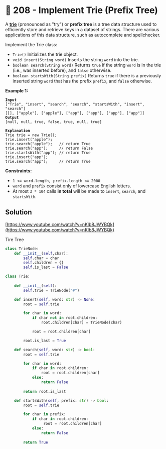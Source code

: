 # 🌊 208 - Implement Trie (Prefix Tree)

A [**trie**](https://en.wikipedia.org/wiki/Trie) (pronounced as "try") or **prefix tree** is a tree data structure used to efficiently store and retrieve keys in a dataset of strings. There are various applications of this data structure, such as autocomplete and spellchecker.

Implement the Trie class:

* `Trie()` Initializes the trie object.
* `void insert(String word)` Inserts the string `word` into the trie.
* `boolean search(String word)` Returns `true` if the string `word` is in the trie (i.e., was inserted before), and `false` otherwise.
* `boolean startsWith(String prefix)` Returns `true` if there is a previously inserted string `word` that has the prefix `prefix`, and `false` otherwise.

&#x20;

**Example 1:**

<pre><code><strong>Input
</strong>["Trie", "insert", "search", "search", "startsWith", "insert", "search"]
[[], ["apple"], ["apple"], ["app"], ["app"], ["app"], ["app"]]
<strong>Output
</strong>[null, null, true, false, true, null, true]

<strong>Explanation
</strong>Trie trie = new Trie();
trie.insert("apple");
trie.search("apple");   // return True
trie.search("app");     // return False
trie.startsWith("app"); // return True
trie.insert("app");
trie.search("app");     // return True
</code></pre>

&#x20;

**Constraints:**

* `1 <= word.length, prefix.length <= 2000`
* `word` and `prefix` consist only of lowercase English letters.
* At most `3 * 104` calls **in total** will be made to `insert`, `search`, and `startsWith`.

## Solution

[https://www.youtube.com/watch?v=nKlb8JWYBQk](https://www.youtube.com/watch?v=nKlb8JWYBQk)

Tire Tree

```python
class TrieNode:
    def __init__(self,char):
        self.char = char
        self.children = {}
        self.is_last = False

class Trie:
    
    def __init__(self):
        self.trie = TrieNode("#")

    def insert(self, word: str) -> None:
        root = self.trie

        for char in word:
            if char not in root.children:
                root.children[char] = TrieNode(char)

            root = root.children[char]

        root.is_last = True

    def search(self, word: str) -> bool:
        root = self.trie

        for char in word:
            if char in root.children:
                root = root.children[char]
            else:
                return False
        
        return root.is_last

    def startsWith(self, prefix: str) -> bool:
        root = self.trie

        for char in prefix:
            if char in root.children:
                 root = root.children[char]
            else:
                return False
        
        return True
        
```

